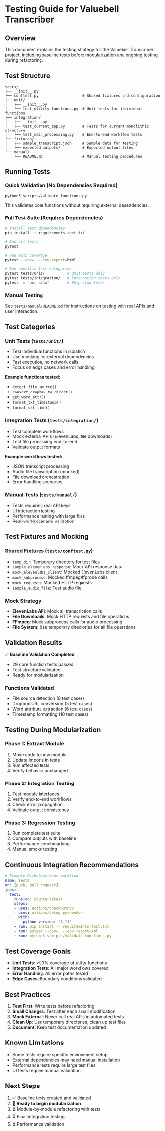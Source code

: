 # Testing Guide for Valuebell Transcriber

## Overview

This document explains the testing strategy for the Valuebell Transcriber project, including baseline tests before modularization and ongoing testing during refactoring.

## Test Structure

```
tests/
├── __init__.py
├── conftest.py                    # Shared fixtures and configuration
├── unit/
│   ├── __init__.py
│   └── test_utility_functions.py  # Unit tests for individual functions
├── integration/
│   ├── __init__.py
│   ├── test_current_app.py        # Tests for current monolithic structure
│   └── test_main_processing.py    # End-to-end workflow tests
├── fixtures/
│   ├── sample_transcript.json     # Sample data for testing
│   └── expected_outputs/          # Expected output files
└── manual/
    └── README.md                  # Manual testing procedures
```

## Running Tests

### Quick Validation (No Dependencies Required)
```bash
python3 scripts/validate_functions.py
```
This validates core functions without requiring external dependencies.

### Full Test Suite (Requires Dependencies)
```bash
# Install test dependencies
pip install -r requirements-test.txt

# Run all tests
pytest

# Run with coverage
pytest --cov=. --cov-report=html

# Run specific test categories
pytest tests/unit/          # Unit tests only
pytest tests/integration/   # Integration tests only
pytest -m "not slow"        # Skip slow tests
```

### Manual Testing
See `tests/manual/README.md` for instructions on testing with real APIs and user interaction.

## Test Categories

### Unit Tests (`tests/unit/`)
- Test individual functions in isolation
- Use mocking for external dependencies
- Fast execution, no network calls
- Focus on edge cases and error handling

**Example functions tested:**
- `detect_file_source()`
- `convert_dropbox_to_direct()`
- `get_word_attr()`
- `format_txt_timestamp()`
- `format_srt_time()`

### Integration Tests (`tests/integration/`)
- Test complete workflows
- Mock external APIs (ElevenLabs, file downloads)
- Test file processing end-to-end
- Validate output formats

**Example workflows tested:**
- JSON transcript processing
- Audio file transcription (mocked)
- File download orchestration
- Error handling scenarios

### Manual Tests (`tests/manual/`)
- Tests requiring real API keys
- UI interaction testing
- Performance testing with large files
- Real-world scenario validation

## Test Fixtures and Mocking

### Shared Fixtures (`tests/conftest.py`)
- `temp_dir`: Temporary directory for test files
- `sample_elevenlabs_response`: Mock API response data
- `mock_elevenlabs_client`: Mocked ElevenLabs client
- `mock_subprocess`: Mocked ffmpeg/ffprobe calls
- `mock_requests`: Mocked HTTP requests
- `sample_audio_file`: Test audio file

### Mock Strategy
- **ElevenLabs API**: Mock all transcription calls
- **File Downloads**: Mock HTTP requests and file operations
- **FFmpeg**: Mock subprocess calls for audio processing
- **File System**: Use temporary directories for all file operations

## Validation Results

✅ **Baseline Validation Completed**
- 29 core function tests passed
- Test structure validated
- Ready for modularization

### Functions Validated
- File source detection (8 test cases)
- Dropbox URL conversion (5 test cases)
- Word attribute extraction (6 test cases)
- Timestamp formatting (10 test cases)

## Testing During Modularization

### Phase 1: Extract Module
1. Move code to new module
2. Update imports in tests
3. Run affected tests
4. Verify behavior unchanged

### Phase 2: Integration Testing
1. Test module interfaces
2. Verify end-to-end workflows
3. Check error propagation
4. Validate output consistency

### Phase 3: Regression Testing
1. Run complete test suite
2. Compare outputs with baseline
3. Performance benchmarking
4. Manual smoke testing

## Continuous Integration Recommendations

```yaml
# Example GitHub Actions workflow
name: Tests
on: [push, pull_request]
jobs:
  test:
    runs-on: ubuntu-latest
    steps:
    - uses: actions/checkout@v3
    - uses: actions/setup-python@v4
      with:
        python-version: '3.11'
    - run: pip install -r requirements-test.txt
    - run: pytest --cov=. --cov-report=xml
    - run: python3 scripts/validate_functions.py
```

## Test Coverage Goals

- **Unit Tests**: >90% coverage of utility functions
- **Integration Tests**: All major workflows covered
- **Error Handling**: All error paths tested
- **Edge Cases**: Boundary conditions validated

## Best Practices

1. **Test First**: Write tests before refactoring
2. **Small Changes**: Test after each small modification
3. **Mock External**: Never call real APIs in automated tests
4. **Clean Up**: Use temporary directories, clean up test files
5. **Document**: Keep test documentation updated

## Known Limitations

- Some tests require specific environment setup
- External dependencies may need manual installation
- Performance tests require large test files
- UI tests require manual validation

## Next Steps

1. ✅ Baseline tests created and validated
2. 🔄 **Ready to begin modularization**
3. ⏳ Module-by-module refactoring with tests
4. ⏳ Final integration testing
5. ⏳ Performance validation